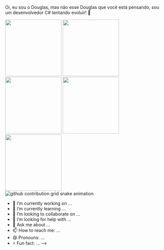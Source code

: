 Oi, eu sou o Douglas, mas não esse Douglas que você está pensando, sou um desenvolvedor C# tentando evoluir! 👋
<div>
            <img height="180em" src="https://cdn.jsdelivr.net/gh/devicons/devicon@latest/icons/dot-net/dot-net-original-wordmark.svg" />
            <img height="180em" src="https://cdn.jsdelivr.net/gh/devicons/devicon@latest/icons/dotnetcore/dotnetcore-original.svg" />            
            <img height="180em" src="https://cdn.jsdelivr.net/gh/devicons/devicon@latest/icons/react/react-original-wordmark.svg" />
            <img height="180em" src="https://cdn.jsdelivr.net/gh/devicons/devicon@latest/icons/microsoftsqlserver/microsoftsqlserver-original-wordmark.svg" />
            <img height="180em" src="https://cdn.jsdelivr.net/gh/devicons/devicon@latest/icons/blazor/blazor-original.svg" />
</div>
<div>
            <picture>
              <source media="(prefers-color-scheme: dark)" srcset="https://raw.githubusercontent.com/YourUser/YourUser/output/github-contribution-grid-snake-dark.svg">
              <source media="(prefers-color-scheme: light)" srcset="https://raw.githubusercontent.com/YourUser/YourUser/output/github-contribution-grid-snake.svg">
              <img alt="github contribution grid snake animation" src="https://raw.githubusercontent.com/YourUser/YourUser/output/github-contribution-grid-snake.svg">
            </picture>
</div>

- 🔭 I’m currently working on ...
- 🌱 I’m currently learning ...
- 👯 I’m looking to collaborate on ...
- 🤔 I’m looking for help with ...
- 💬 Ask me about ...
- 📫 How to reach me: ...
- 😄 Pronouns: ...
- ⚡ Fun fact: ...
-->
